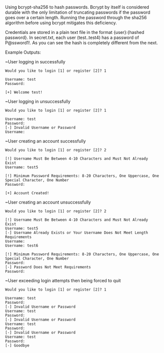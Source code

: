 Using bcrypt-sha256 to hash passwords. Bcrypt by itself is considered durable with the only limitation of truncating passwords if the password goes over a certain length. Running the password through the sha256 algorithm before using bcrypt mitigates this deficiency.

Credentials are stored in a plain text file in the format {user}:{hashed password}. In secret.txt, each user (test..test4) has a password of P@ssword1!. As you can see the hash is completely different from the next.

Example Outputs:

~User logging in successfully
```
Would you like to login [1] or register [2]? 1

Username: test
Password: 

[+] Welcome test!
```

~User logging in unsuccessfully
```
Would you like to login [1] or register [2]? 1

Username: test
Password: 
[-] Invalid Username or Password
Username: 
```

~User creating an account successfully
```
Would you like to login [1] or register [2]? 2

[!] Username Must Be Between 4-10 Characters and Must Not Already Exist
Username: test5

[!] Minimum Password Requirements: 8-20 Characters, One Uppercase, One Special Character, One Number
Password: 

[+] Account Created!
```

~User creating an account unsuccessfully
```
Would you like to login [1] or register [2]? 2

[!] Username Must Be Between 4-10 Characters and Must Not Already Exist
Username: test5
[-] Username Already Exists or Your Username Does Not Meet Length Requirements
Username: 
Username: test6

[!] Minimum Password Requirements: 8-20 Characters, One Uppercase, One Special Character, One Number
Password: 
[-] Password Does Not Meet Requirements
Password: 
```

~User exceeding login attempts then being forced to quit
```
Would you like to login [1] or register [2]? 1

Username: test
Password: 
[-] Invalid Username or Password
Username: test
Password: 
[-] Invalid Username or Password
Username: test
Password: 
[-] Invalid Username or Password
Username: test
Password: 
[-] Goodbye
```
